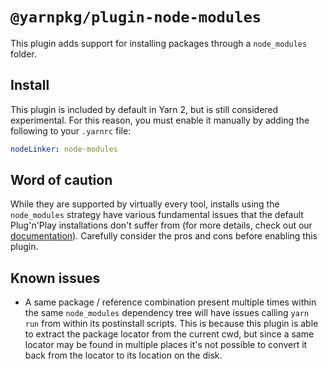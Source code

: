 # `@yarnpkg/plugin-node-modules`

This plugin adds support for installing packages through a `node_modules` folder.

## Install

This plugin is included by default in Yarn 2, but is still considered experimental. For this reason, you must enable it manually by adding the following to your `.yarnrc` file:

```yml
nodeLinker: node-modules
```

## Word of caution

While they are supported by virtually every tool, installs using the `node_modules` strategy have various fundamental issues that the default Plug'n'Play installations don't suffer from (for more details, check out our [documentation](https://next.yarnpkg.com/features/pnp)). Carefully consider the pros and cons before enabling this plugin.

## Known issues

- A same package / reference combination present multiple times within the same `node_modules` dependency tree will have issues calling `yarn run` from within its postinstall scripts. This is because this plugin is able to extract the package locator from the current cwd, but since a same locator may be found in multiple places it's not possible to convert it back from the locator to its location on the disk.
